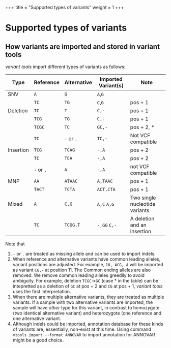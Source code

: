 +++
title = "Supported types of variants"
weight = 1
+++

# Supported types of variants


## How variants are imported and stored in variant tools

*variant tools* import different types of variants as follows: 



| **Type**  | **Reference** | **Alternative** | **Imported Variant(s)** | **Note**                       |
|-------------|------------|-----------------|-------------------------|----------------------------------|
| SNV       | `A`           | `G`             | `A`,`G`                 |                                |
|           | `TC`          | `TG`            | `C`,`G`                 | pos + 1                        |
| Deletion  | `TC`          | `T`             | `C,-`                   | pos + 1                        |
|           | `TCG`         | `TG`            | `C,-`                   | pos + 1                        |
|           | `TCGC`        | `TC`            | `GC,-`                  | pos + 2, *                     |
|           | `TC`          | `-` or `.`      | `TC,-`                  | Not VCF compatible             |
| Insertion | `TCG`         | `TCAG`          | `-,A`                   | pos + 2                        |
|           | `TC`          | `TCA`           | `-,A`                   | pos + 2                        |
|           | `-` or `.`    | `A`             | `-,A`                   | not VCF compatible             |
| MNP       | `AA`          | `ATAAC`         | `A,TAAC`                | pos + 1                        |
|           | `TACT`        | `TCTA`          | `ACT,CTA`               | pos + 1                        |
| Mixed     | `A`           | `C,G`           | `A,C` `A,G`             | Two single nucleotide variants |
|           | `TC`          | `TCGG,T`        | `-,GG` `C,-`            | A deletion and an insertion    |

Note that 

1.  `-` or `.` are treated as missing allele and can be used to import indels. 
2.  When reference and alternative variants have common leading alleles, variant positions are adjusted. For example, `10, ACG, A` will be imported as variant `CG,-` at position 11. The Common ending alleles are also removed. We remove common leading alleles greedily to avoid ambiguity. For example, deletion `TCGC`->`GC` (case * in the table) can be intepretted as a deletion of `GC` at pos + 2 and `CG` at pos + 1, *variant tools* uses the first interpretation. 
3.  When there are multiple alternative variants, they are treated as multiple variants. If a sample with two alternative variants are imported, the sample will have *other* type for this variant, in contrast to homozygote (two identical alternative variant) and heterozygote (one reference and one alternative variant. 
4.  Although indels could be imported, annotation database for these kinds of variants are, essentially, non-exist at this time. Using command `vtools import --format ANNOVAR` to import annotation for ANNOVAR might be a good choice.
